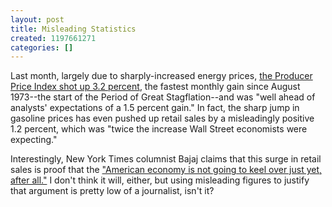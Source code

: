 ```yaml
---
layout: post
title: Misleading Statistics
created: 1197661271
categories: []
---
```

Last month, largely due to sharply-increased energy prices, <a href="http://www.reuters.com/article/businessNews/idUSN1321490420071213?feedType=nl&feedName=usdai">the Producer Price Index shot up 3.2 percent</a>, the fastest monthly gain since August 1973--the start of the Period of Great Stagflation--and was "well ahead of analysts' expectations of a 1.5 percent gain." In fact, the sharp jump in gasoline prices has even pushed up retail sales by a misleadingly positive 1.2 percent, which was "twice the increase Wall Street economists were expecting."

Interestingly, New York Times columnist Bajaj claims that this surge in retail sales is proof that the <a href="http://www.nytimes.com/2007/12/14/business/14econ.html" rel="external">"American economy is not going to keel over just yet, after all."</a> I don't think it will, either, but using misleading figures to justify that argument is pretty low of a journalist, isn't it?
